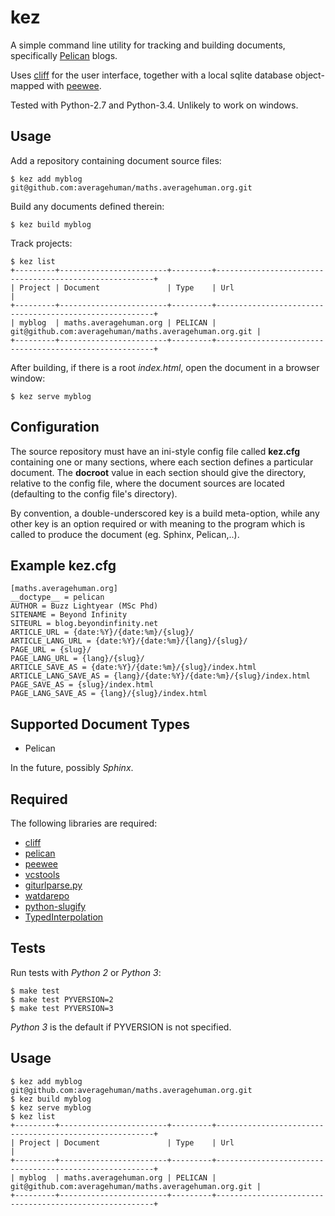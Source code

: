 
kez
===

A simple command line utility for tracking and building documents, specifically
[Pelican](http://docs.getpelican.com) blogs.

Uses [cliff](http://cliff.readthedocs.org) for the user interface, together
with a local sqlite database object-mapped with
[peewee](http://peewee.readthedocs.org).

Tested with Python-2.7 and Python-3.4. Unlikely to work on windows.

Usage
-----

Add a repository containing document source files:

    $ kez add myblog git@github.com:averagehuman/maths.averagehuman.org.git

Build any documents defined therein:

    $ kez build myblog

Track projects:

    $ kez list
    +---------+------------------------+---------+--------------------------------------------------------+
    | Project | Document               | Type    | Url                                                    |
    +---------+------------------------+---------+--------------------------------------------------------+
    | myblog  | maths.averagehuman.org | PELICAN | git@github.com:averagehuman/maths.averagehuman.org.git |
    +---------+------------------------+---------+--------------------------------------------------------+

After building, if there is a root *index.html*, open the document in a browser window:

    $ kez serve myblog


Configuration
-------------

The source repository must have an ini-style config file called **kez.cfg**
containing one or many sections, where each section defines a particular
document.  The **docroot** value in each section
should give the directory, relative to the config file, where the document
sources are located (defaulting to the config file's directory).

By convention, a double-underscored key is a build meta-option, while any
other key is an option required or with meaning to the program which
is called to produce the document (eg. Sphinx, Pelican,..).


Example **kez.cfg**
-------------------

    [maths.averagehuman.org]
    __doctype__ = pelican
    AUTHOR = Buzz Lightyear (MSc Phd)
    SITENAME = Beyond Infinity
    SITEURL = blog.beyondinfinity.net
    ARTICLE_URL = {date:%Y}/{date:%m}/{slug}/
    ARTICLE_LANG_URL = {date:%Y}/{date:%m}/{lang}/{slug}/
    PAGE_URL = {slug}/
    PAGE_LANG_URL = {lang}/{slug}/
    ARTICLE_SAVE_AS = {date:%Y}/{date:%m}/{slug}/index.html
    ARTICLE_LANG_SAVE_AS = {lang}/{date:%Y}/{date:%m}/{slug}/index.html
    PAGE_SAVE_AS = {slug}/index.html
    PAGE_LANG_SAVE_AS = {lang}/{slug}/index.html


Supported Document Types
------------------------

+ Pelican

In the future, possibly *Sphinx*.


Required
--------

The following libraries are required:

+ [cliff](http://cliff.readthedocs.org)
+ [pelican](http://docs.getpelican.com)
+ [peewee](http://peewee.readthedocs.org)
+ [vcstools](https://pypi.python.org/pypi/vcstools/)
+ [giturlparse.py](https://pypi.python.org/pypi/giturlparse.py/)
+ [watdarepo](https://pypi.python.org/pypi/watdarepo/)
+ [python-slugify](https://pypi.python.org/pypi/python-slugify/)
+ [TypedInterpolation](https://pypi.python.org/pypi/TypedInterpolation/)


Tests
-----

Run tests with *Python 2* or *Python 3*:

    $ make test
    $ make test PYVERSION=2
    $ make test PYVERSION=3

*Python 3* is the default if PYVERSION is not specified.


Usage
-----


    $ kez add myblog git@github.com:averagehuman/maths.averagehuman.org.git
    $ kez build myblog
    $ kez serve myblog
    $ kez list
    +---------+------------------------+---------+--------------------------------------------------------+
    | Project | Document               | Type    | Url                                                    |
    +---------+------------------------+---------+--------------------------------------------------------+
    | myblog  | maths.averagehuman.org | PELICAN | git@github.com:averagehuman/maths.averagehuman.org.git |
    +---------+------------------------+---------+--------------------------------------------------------+

